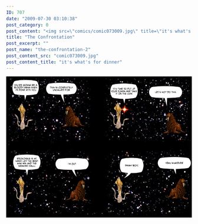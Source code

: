 ```yaml
---
ID: 707
date: "2009-07-30 03:10:38"
post_category: 0
post_content: "<img src=\"comics/comic073009.jpg\" title=\"it's what's for dinner\" />"
title: "The Confrontation"
post_excerpt: ""
post_name: "the-confrontation-2"
post_content_src: "comic073009.jpg"
post_content_title: "it's what's for dinner"
---
```



[![it's what's for dinner](/comics-hi-res/comic073009.jpg)](/comics-hi-res/comic073009.jpg)
